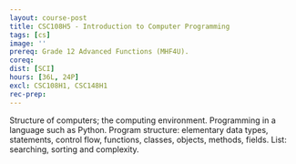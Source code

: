 ```yaml
---
layout: course-post
title: CSC108H5 - Introduction to Computer Programming
tags: [cs]
image: ''
prereq: Grade 12 Advanced Functions (MHF4U).
coreq: 
dist: [SCI]
hours: [36L, 24P]
excl: CSC108H1, CSC148H1
rec-prep: 
---
```


Structure of computers; the computing environment. Programming in a language such as Python. Program structure: elementary data types, statements, control flow, functions, classes, objects, methods, fields. List: searching, sorting and complexity.
